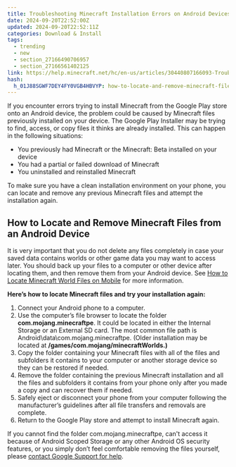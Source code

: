 ```yaml
---
title: Troubleshooting Minecraft Installation Errors on Android Devices
date: 2024-09-20T22:52:00Z
updated: 2024-09-20T22:52:11Z
categories: Download & Install
tags:
  - trending
  - new
  - section_27166490706957
  - section_27166561402125
link: https://help.minecraft.net/hc/en-us/articles/30440807166093-Troubleshooting-Minecraft-Installation-Errors-on-Android-Devices
hash:
  h_01J88SGWF7DEY4FY0VGB4HBVYP: how-to-locate-and-remove-minecraft-files-from-an-android-device
---
```


If you encounter errors trying to install Minecraft from the Google Play store onto an Android device, the problem could be caused by Minecraft files previously installed on your device. The Google Play Installer may be trying to find, access, or copy files it thinks are already installed. This can happen in the following situations:

- You previously had Minecraft or the Minecraft: Beta installed on your device
- You had a partial or failed download of Minecraft
- You uninstalled and reinstalled Minecraft

To make sure you have a clean installation environment on your phone, you can locate and remove any previous Minecraft files and attempt the installation again.

## How to Locate and Remove Minecraft Files from an Android Device

It is very important that you do not delete any files completely in case your saved data contains worlds or other game data you may want to access later. You should back up your files to a computer or other device after locating them, and then remove them from your Android device. See [How to Locate Minecraft World Files on Mobile](../Backup-Restore/How-to-Locate-Minecraft-World-Files-on-Mobile.md) for more information.

**Here’s how to locate Minecraft files and try your installation again:**

1.  Connect your Android phone to a computer.
2.  Use the computer’s file browser to locate the folder **com.mojang.minecraftpe**. It could be located in either the Internal Storage or an External SD card. The most common file path is Android\data\com.mojang.minecraftpe. (Older installation may be located at **/games/com.mojang/minecraftWorlds.)**
3.  Copy the folder containing your Minecraft files with all of the files and subfolders it contains to your computer or another storage device so they can be restored if needed.
4.  Remove the folder containing the previous Minecraft installation and all the files and subfolders it contains from your phone only after you made a copy and can recover them if needed.
5.  Safely eject or disconnect your phone from your computer following the manufacturer’s guidelines after all file transfers and removals are complete.
6.  Return to the Google Play store and attempt to install Minecraft again.

If you cannot find the folder com.mojang.minecraftpe, can't access it because of Android Scoped Storage or any other Android OS security features, or you simply don’t feel comfortable removing the files yourself, please [contact Google Support for help](https://support.google.com/googleplay#topic=3364260).
